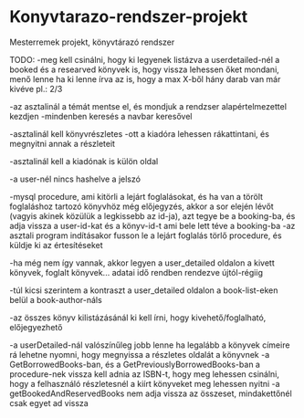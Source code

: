 # Konyvtarazo-rendszer-projekt
Mesterremek projekt, könyvtárazó rendszer


TODO:
-meg kell csinálni, hogy ki legyenek listázva a userdetailed-nél a booked és a researved könyvek is, hogy vissza lehessen őket mondani, menő lenne ha ki lenne írva az is, hogy a max X-ből hány darab van már kivéve pl.: 2/3

-az asztalinál a témát mentse el, és mondjuk a rendzser alapértelmezettel kezdjen
-mindenben keresés a navbar keresővel

-asztalinál kell könyvrészletes
    -ott a kiadóra lehessen rákattintani, és megnyitni annak a részleteit

-asztalinál kell a kiadónak is külön oldal

-a user-nél nincs hashelve a jelszó

-mysql procedure, ami kitörli a lejárt foglalásokat, és ha van a törölt foglaláshoz tartozó könyvhöz még előjegyzés, akkor a sor elején lévőt (vagyis akinek közülük a legkissebb az id-ja), azt tegye be a booking-ba, és adja vissza a user-id-kat és a könyv-id-t ami bele lett téve a booking-ba
-az asztali program indításakor fusson le a lejárt foglalás törlő procedure, és küldje ki az értesítéseket

-ha még nem így vannak, akkor legyen a user_detailed oldalon a kivett könyvek, foglalt könyvek... adatai idő rendben rendezve újtól-régiig

-túl kicsi szerintem a kontraszt a user_detailed oldalon a book-list-eken belül a book-author-náls


-az összes könyv kilistázásánál ki kell írni, hogy kivehető/foglalható, előjegyezhető

-a userDetailed-nál valószínűleg jobb lenne ha legalább a könyvek címeire rá lehetne nyomni, hogy megnyissa a részletes oldalát a könyvnek
-a GetBorrowedBooks-ban, és a GetPreviouslyBorrowedBooks-ban a procedure-nek vissza kell adnia az ISBN-t, hogy meg lehessen csinálni, hogy a felhasználó részletesnél a kiírt könyveket meg lehessen nyitni
-a getBookedAndReservedBooks nem adja vissza az összeset, mindakettőnél csak egyet ad vissza